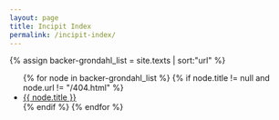 ```yaml
---
layout: page
title: Incipit Index
permalink: /incipit-index/
---
```



<div>
{% assign backer-grondahl_list = site.texts | sort:"url" %}
<ul>
{% for node in backer-grondahl_list %}
  {% if node.title != null and node.url != "/404.html" %}
    <li><a class="sidebar-nav-item{% if page.url == node.url %} active{% endif %}" href="{{ site.baseurl }}{{ node.url }}">{{ node.title }}</a></li>
  {% endif %}
{% endfor %}
</ul>
</div>
